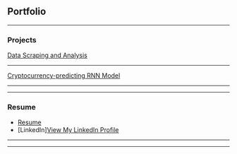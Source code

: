 ## Portfolio

---

### Projects 

[Data Scraping and Analysis](/page1)


---
[Cryptocurrency-predicting RNN Model ](/page2)

---

---

### Resume

- [Resume](/Resume)
- [LinkedIn]<a href="https://www.linkedin.com/in/brandonosalazar/">View My LinkedIn Profile</a> 

---




---

